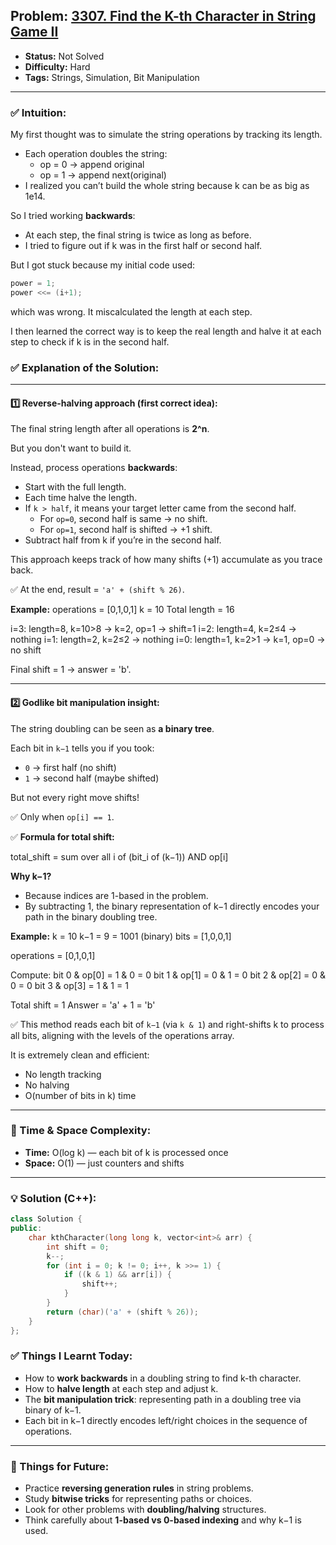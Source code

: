 ## Problem: [3307. Find the K-th Character in String Game II](https://leetcode.com/problems/find-the-k-th-character-in-string-game-ii/)

- **Status:** Not Solved  
- **Difficulty:** Hard  
- **Tags:** Strings, Simulation, Bit Manipulation

---

### ✅ Intuition:
My first thought was to simulate the string operations by tracking its length.  

- Each operation doubles the string:
  - op = 0 → append original
  - op = 1 → append next(original)
- I realized you can’t build the whole string because k can be as big as 1e14.

So I tried working **backwards**:

- At each step, the final string is twice as long as before.
- I tried to figure out if k was in the first half or second half.

But I got stuck because my initial code used:

```cpp
power = 1;
power <<= (i+1);
```

which was wrong. It miscalculated the length at each step.

I then learned the correct way is to keep the real length and halve it at each step to check if k is in the second half.
### ✅ Explanation of the Solution:

---

#### 1️⃣ Reverse-halving approach (first correct idea):

The final string length after all operations is **2^n**.  

But you don't want to build it.  

Instead, process operations **backwards**:

- Start with the full length.
- Each time halve the length.
- If `k > half`, it means your target letter came from the second half.
  - For `op=0`, second half is same → no shift.
  - For `op=1`, second half is shifted → +1 shift.
- Subtract half from k if you’re in the second half.

This approach keeps track of how many shifts (+1) accumulate as you trace back.

✅ At the end, result = `'a' + (shift % 26)`.

**Example:**
operations = [0,1,0,1]
k = 10
Total length = 16

i=3: length=8, k=10>8 → k=2, op=1 → shift=1
i=2: length=4, k=2≤4 → nothing
i=1: length=2, k=2≤2 → nothing
i=0: length=1, k=2>1 → k=1, op=0 → no shift

Final shift = 1 → answer = 'b'.


---

#### 2️⃣ Godlike bit manipulation insight:

The string doubling can be seen as **a binary tree**.  

Each bit in `k−1` tells you if you took:

- `0` → first half (no shift)
- `1` → second half (maybe shifted)

But not every right move shifts!  

✅ Only when `op[i] == 1`.  

✅ **Formula for total shift:**

total_shift = sum over all i of (bit_i of (k−1)) AND op[i]


**Why k−1?**

- Because indices are 1-based in the problem.
- By subtracting 1, the binary representation of k−1 directly encodes your path in the binary doubling tree.

**Example:**
k = 10
k−1 = 9 = 1001 (binary)
bits = [1,0,0,1]

operations = [0,1,0,1]

Compute:
bit 0 & op[0] = 1 & 0 = 0
bit 1 & op[1] = 0 & 1 = 0
bit 2 & op[2] = 0 & 0 = 0
bit 3 & op[3] = 1 & 1 = 1

Total shift = 1
Answer = 'a' + 1 = 'b'


✅ This method reads each bit of `k−1` (via `k & 1`) and right-shifts k to process all bits, aligning with the levels of the operations array.

It is extremely clean and efficient:

- No length tracking
- No halving
- O(number of bits in k) time

---

### 🧠 Time & Space Complexity:
- **Time:** O(log k) — each bit of k is processed once
- **Space:** O(1) — just counters and shifts

---

### 💡 Solution (C++):
```cpp
class Solution {
public:
    char kthCharacter(long long k, vector<int>& arr) {
        int shift = 0; 
        k--;
        for (int i = 0; k != 0; i++, k >>= 1) {
            if ((k & 1) && arr[i]) {
                shift++;
            }
        }
        return (char)('a' + (shift % 26));
    }
};
```

### ✅ Things I Learnt Today:
- How to **work backwards** in a doubling string to find k-th character.
- How to **halve length** at each step and adjust k.
- The **bit manipulation trick**: representing path in a doubling tree via binary of k−1.
- Each bit in k−1 directly encodes left/right choices in the sequence of operations.

---

### 📌 Things for Future:
- Practice **reversing generation rules** in string problems.
- Study **bitwise tricks** for representing paths or choices.
- Look for other problems with **doubling/halving** structures.
- Think carefully about **1-based vs 0-based indexing** and why k−1 is used.


